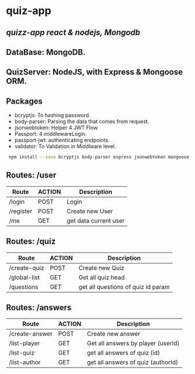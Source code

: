 # quiz-app
## _quizz-app react & nodejs, Mongodb_
## DataBase: MongoDB.
## QuizServer: NodeJS, with Express & Mongoose ORM.

## Packages

 - bcryptjs: To hashing password.
 - body-parser: Parsing the data that comes from request.
 - jsonwebtoken: Helper 4 JWT Flow.
 - Passport: 4 middlewareLogin.
 - passport-jwt: authenticating endpoints.
 - validator: To Validation in Middlware level.

```sh
 npm install --save bcryptjs body-parser express jsonwebtoken mongoose passport passport-jwt validator npm install -D nodemon
```

## Routes:  /user
| Route | ACTION | Description|
| ------ | ------ |------ |
| /login | POST | Login|
| /register | POST | Create new User|
|/me | GET | get data current user|

## Routes:  /quiz
| Route | ACTION | Description|
| ------ | ------ |------ |
| /create-quiz | POST | Create new Quiz|
| /global-list | GET | Get all quiz head|
|/questions | GET | get all questions of quiz id param|

## Routes:  /answers
| Route | ACTION | Description|
| ------ | ------ |------ |
| /create-answer | POST | Create new answer|
| /list-player | GET | Get all answers by player (userId)|
|/list-quiz | GET | get all answers of quiz (id)|
|/list-author | GET | get all answers of quiz (authorId)|


